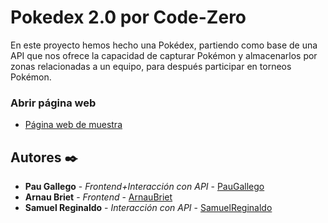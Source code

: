# Pokedex 2.0 por Code-Zero

En este proyecto hemos hecho una Pokédex, partiendo como base de una API que nos ofrece la capacidad de capturar Pokémon y almacenarlos por zonas relacionadas a un equipo, para después participar en torneos Pokémon.


### Abrir página web

* [Página web de muestra](https://code-zero-y72m.vercel.app/)

## Autores ✒️

* **Pau Gallego** - *Frontend+Interacción con API* - [PauGallego](https://github.com/PauGallego)
* **Arnau Briet** - *Frontend* - [ArnauBriet](https://github.com/bri3t)
* **Samuel Reginaldo** - *Interacción con API* - [SamuelReginaldo](https://github.com/SamuelReginaldo2)
